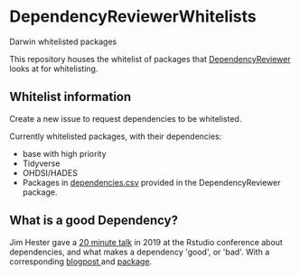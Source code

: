 # DependencyReviewerWhitelists
Darwin whitelisted packages

This repository houses the whitelist of packages that [DependencyReviewer](https://github.com/darwin-eu/DependencyReviewer/) looks at for whitelisting.

## Whitelist information
Create a new issue to request dependencies to be whitelisted.

Currently whitelisted packages, with their dependencies:

- base with high priority
- Tidyverse
- OHDSI/HADES
- Packages in [dependencies.csv](https://github.com/mvankessel-EMC/DependencyReviewerWhitelists/blob/main/dependencies.csv) provided in the DependencyReviewer package.

## What is a good Dependency?
Jim Hester gave a [20 minute talk](https://www.rstudio.com/resources/rstudioconf-2019/it-depends-a-dialog-about-dependencies/) in 2019 at the Rstudio conference about dependencies, and what makes a dependency 'good', or 'bad'. With a corresponding [blogpost ](https://www.tidyverse.org/blog/2019/05/itdepends/)and [package](https://github.com/r-lib/itdepends).

